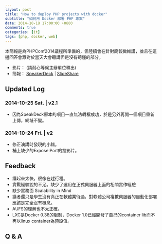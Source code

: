 ```yaml
---
layout: post
title: "How to deploy PHP projects with docker"
subtitle: "如何用 Docker 部署 PHP 專案"
date: 2014-10-18 17:00:00 +0800
comments: true
categories: [it]
tags: [php, docker, web]
---
```


本簡報是為PHPConf2014議程所準備的，但陸續會在針對簡報做維護，並且在這邊回答會眾對於當天大會聽講但是沒有聽懂的部分。

- 影片： (請耐心等候主辦單位釋出)
- 簡報： [SpeakerDeck](https://speakerdeck.com/fntsrlike/how-to-deploy-php-projects-with-docker) | [SlideShare](http://www.slideshare.net/ruoshiling/how-to-deploy-php-projects-with-docker)

<div style="width:400px;">
<script async class="speakerdeck-embed" data-id="4be222a03e440132e5ed2a2ba31f9bce" data-ratio="1.33333333333333" src="//speakerdeck.com/assets/embed.js"></script>
</div>
<!-- more -->

## Updated Log

### 2014-10-25 Sat. | v2.1
- 因為SpeakDeck原本的項目一直無法轉檔成功，於是另外再開一個項目重新上傳，網址不變。

### 2014-10-24 Fri. | v2
- 修正演講時發現的小錯。
- 補上缺少的Expose Port的投影片。

## Feedback
- 講起來太快，很像在趕行程。
- 實戰經驗說的不足。缺少了運用在正式伺服器上面的相關實作經驗
- 缺少實務面 Scalability in Mind
- 講者還只是學生沒有真正在軟體業待過，對軟體公司複數伺服器的自動化部署應該是完全沒有概念。
- AUFS的理解也不太正確。
- LXC是Docker 0.38的限制，Docker 1.0已經開發了自己的container lib而不再以linux container為預設值。


## Q & A
